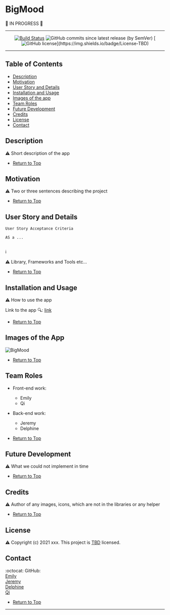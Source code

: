 # BigMood  
  
  
 :construction: IN PROGRESS :construction:  
  
  

---  

<span align="center">  


[![Build Status](https://travis-ci.com/espoldi/bigmood.svg?branch=main)](https://travis-ci.com/espoldi/bigmood)
![GitHub commits since latest release (by SemVer)](https://img.shields.io/github/commits-since/espoldi/bigmood/latest/main)
[![GitHub license](https://img.shields.io/badge/License-TBD-yellow?style=plastic")](https://img.shields.io/badge/License-TBD)   

</span>  

---

## Table of Contents  
* [Description](#Description)  
* [Motivation](#Motivation)  
* [User Story and Details](#User-Story-and-Details)  
* [Installation and Usage](#Installation-and-Usage)  
* [Images of the app](#Images-of-the-app)  
* [Team Roles](#Team-Roles)  
* [Future Development](#Future-Development)
* [Credits](#Credits) 
* [License](#License)  
* [Contact](#Contact) 


## Description  

:warning: Short description of the app  
 
*   [Return to Top](#BigMood)  

## Motivation   

:warning: Two or three sentences describing the project  

*   [Return to Top](#BigMood)  

## User Story and Details

```
User Story Acceptance Criteria
```
```
AS a ...  


```

:information_source:  

:warning: Library, Frameworks and Tools etc...  

*   [Return to Top](#BigMood)  

## Installation and Usage  

:warning: How to use the app  

Link to the app :mag:: [link]()  

*   [Return to Top](#BigMood)  

## Images of the App   
  
![BigMood](./images/Snippet.PNG)  

*   [Return to Top](#BigMood)  

## Team Roles  

- Front-end work:  
    - Emily    
    - Qi  

- Back-end work:   
    - Jeremy    
    - Delphine   

*   [Return to Top](#BigMood)  

## Future Development  

:warning: What we could not implement in time  

*   [Return to Top](#BigMood)  

## Credits  
 
:warning: Author of any images, icons, which are not in the libraries or any helper  

*   [Return to Top](#BigMood)  

## License  

:warning: Copyright (c) 2021 xxx. This project is [TBD](https://choosealicense.com/licenses/) licensed.

## Contact  
:octocat:  GitHub:  
[Emily](https://github.com/espoldi)  
[Jeremy](https://github.com/jdavidrice)   
[Delphine](https://github.com/Delph-Sunny)   
[Qi](https://github.com/qifeng86)  

*   [Return to Top](#BigMood)  
---

